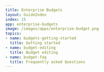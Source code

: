 ```yaml
---
title: Enterprise Budgets
layout: GuideIndex
index: 15
app: enterprise-budgets
image: /images/apps/enterprise-budget.png
topics:
- name: budgets-getting-started
  title: Getting started
- name: budget-editing
  title: Budget editing
- name: budget-faq
  title: Frequently asked Questions
---
```

